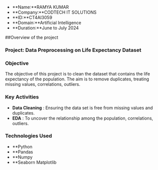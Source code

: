 - **Name:**RAMYA KUMAR
- **Company:**CODTECH IT SOLUTIONS
- **ID:**CT4AI3059
- **Domain:**Artificial Intelligence
- **Duration:**June to July 2024




##Overview of the project

### Project: Data Preprocessing on Life Expectancy Dataset

### Objective 
The objective of this project is to clean the dataset that contains the life expectancy of the population. The aim is to remove duplicates, treating missing values, correlations, outliers.

### Key Activities
- **Data Cleaning** : Ensuring the data set is free from missing values and duplicates.
- **EDA** : To uncover the relationship among the population, correlations, outliers.

### Technologies Used 
- **Python
- **Pandas
- **Numpy
- **Seaborn
Matplotlib
